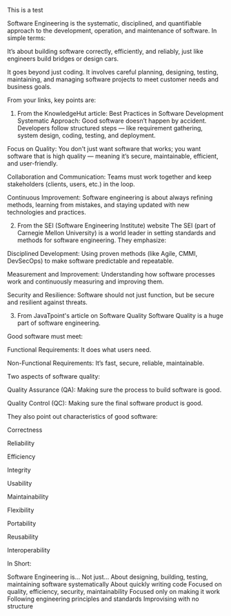 This is a test

Software Engineering is the systematic, disciplined, and quantifiable approach to the development, operation, and maintenance of software.
In simple terms:

It’s about building software correctly, efficiently, and reliably, just like engineers build bridges or design cars.

It goes beyond just coding. It involves careful planning, designing, testing, maintaining, and managing software projects to meet customer needs and business goals.

From your links, key points are:

1. From the KnowledgeHut article: Best Practices in Software Development
Systematic Approach: Good software doesn’t happen by accident. Developers follow structured steps — like requirement gathering, system design, coding, testing, and deployment.

Focus on Quality: You don't just want software that works; you want software that is high quality — meaning it’s secure, maintainable, efficient, and user-friendly.

Collaboration and Communication: Teams must work together and keep stakeholders (clients, users, etc.) in the loop.

Continuous Improvement: Software engineering is about always refining methods, learning from mistakes, and staying updated with new technologies and practices.

2. From the SEI (Software Engineering Institute) website
The SEI (part of Carnegie Mellon University) is a world leader in setting standards and methods for software engineering. They emphasize:

Disciplined Development: Using proven methods (like Agile, CMMI, DevSecOps) to make software predictable and repeatable.

Measurement and Improvement: Understanding how software processes work and continuously measuring and improving them.

Security and Resilience: Software should not just function, but be secure and resilient against threats.

3. From JavaTpoint's article on Software Quality
Software Quality is a huge part of software engineering.

Good software must meet:

Functional Requirements: It does what users need.

Non-Functional Requirements: It’s fast, secure, reliable, maintainable.

Two aspects of software quality:

Quality Assurance (QA): Making sure the process to build software is good.

Quality Control (QC): Making sure the final software product is good.

They also point out characteristics of good software:

Correctness

Reliability

Efficiency

Integrity

Usability

Maintainability

Flexibility

Portability

Reusability

Interoperability

In Short:

Software Engineering is...	Not just...
About designing, building, testing, maintaining software systematically	About quickly writing code
Focused on quality, efficiency, security, maintainability	Focused only on making it work
Following engineering principles and standards	Improvising with no structure